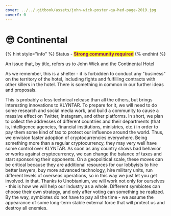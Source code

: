 ```yaml
---
cover: ../../.gitbook/assets/john-wick-poster-qa-hed-page-2019.jpg
coverY: 0
---
```


# 😎 Continental

{% hint style="info" %}
Status - <mark style="color:purple;">**Strong community required**</mark>
{% endhint %}

An issue that, by title, refers us to John Wick and the Continental Hotel

As we remember, this is a shelter - it is forbidden to conduct any "business" on the territory of the hotel, including fights and fulfilling contracts with other killers in the hotel. There is something in common in our further ideas and proposals.

This is probably a less technical release than all the others, but brings interesting innovations to KLYNTAR. To prepare for it, we will need to do some research and social media work, and build a community to cause a massive effect on Twitter, Instagram, and other platforms. In short, we plan to collect the addresses of different countries and their departments (that is, intelligence agencies, financial institutions, ministries, etc.) in order to pay them some kind of tax to protect our influence around the world. Thus, we envision faster adoption of cryptocurrencies everywhere. Being something more than a regular cryptocurrency, they may very well have some control over KLYNTAR. As soon as any country shows bad behavior or works against cryptocurrency, we can change the balance of taxes and start sponsoring their opponents. On a geopolitical scale, these moves can be critical because they are additional resources for our lobbyists to hire better lawyers, buy more advanced technology, hire military units, run different levels of overseas operations, so in this way we just let you get involved. in that. Thanks to Unobtanium, we will work not only for ourselves - this is how we will help our industry as a whole. Different symbiotes can choose their own strategy, and only after voting can something be realized. By the way, symbiotes do not have to pay all the time - we assume the appearance of some long-term stable external force that will protect us and destroy all enemies.
